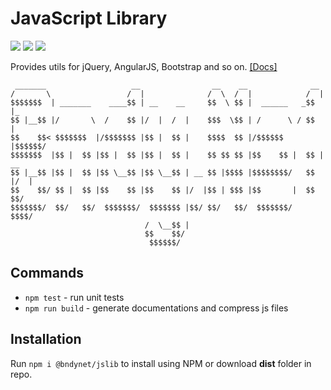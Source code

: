 # JavaScript Library 
![](https://img.shields.io/npm/v/@bndynet/jslib.svg) 
![](https://img.shields.io/npm/l/@bndynet/jslib.svg)
![](https://img.shields.io/npm/dt/@bndynet/jslib.svg)

Provides utils for jQuery, AngularJS, Bootstrap and so on. 
[[Docs]](https://bndynet.github.io/jslib/docs/)

    
     _______                   __                __    __              __     
    /       \                 /  |              /  \  /  |            /  |  
    $$$$$$$  | _______    ____$$ | __    __     $$  \ $$ |  ______   _$$ |_   
    $$ |__$$ |/       \  /    $$ |/  |  /  |    $$$  \$$ | /      \ / $$   |
    $$    $$< $$$$$$$  |/$$$$$$$ |$$ |  $$ |    $$$$  $$ |/$$$$$$  |$$$$$$/   
    $$$$$$$  |$$ |  $$ |$$ |  $$ |$$ |  $$ |    $$ $$ $$ |$$    $$ |  $$ | __ 
    $$ |__$$ |$$ |  $$ |$$ \__$$ |$$ \__$$ | __ $$ |$$$$ |$$$$$$$$/   $$ |/  | 
    $$    $$/ $$ |  $$ |$$    $$ |$$    $$ |/  |$$ | $$$ |$$       |  $$  $$/ 
    $$$$$$$/  $$/   $$/  $$$$$$$/  $$$$$$$ |$$/ $$/   $$/  $$$$$$$/    $$$$/  
                                  /  \__$$ |                                  
                                  $$    $$/                                   
                                   $$$$$$/                                    


## Commands

- `npm test` - run unit tests
- `npm run build` - generate documentations and compress js files

## Installation

Run `npm i @bndynet/jslib` to install using NPM or download **dist** folder in repo.
